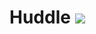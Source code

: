 # Huddle [![](https://jitpack.io/v/yaroslav-android/Huddle.svg)](https://jitpack.io/#yaroslav-android/Huddle)
